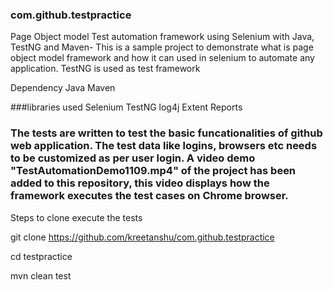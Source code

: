 ### com.github.testpractice
Page Object model Test automation framework using Selenium with Java, TestNG and Maven-
This is a sample project to demonstrate what is page object model framework and how it can used in selenium to automate any application. TestNG is used as test framework

Dependency Java Maven

###libraries used Selenium TestNG log4j Extent Reports
### The tests are written to test the basic funcationalities of github web application. The test data like logins, browsers etc needs to be customized as per user login. A video demo "TestAutomationDemo1109.mp4" of the project has been added to this repository, this video displays how the framework executes the test cases on Chrome browser.

Steps to clone execute the tests

git clone https://github.com/kreetanshu/com.github.testpractice

cd testpractice

mvn clean test
